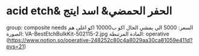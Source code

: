 # acid etch& الحفر الحمضي& اسد ايتج

group: composite needs
السعر: 5000 الي يمشي الحال
اكو ب10000 اكو اغلى هم
الصورة: VA-BestEtchBulkKit-502115-2.jpg
المادة المرتبطة: operative (https://www.notion.so/operative-248252c80c4a8029aa30ca81059e411d?pvs=21)